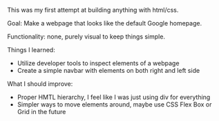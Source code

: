 This was my first attempt at building anything with html/css. 

Goal: Make a webpage that looks like the default Google homepage.

Functionality: none, purely visual to keep things simple. 

Things I learned:
- Utilize developer tools to inspect elements of a webpage 
- Create a simple navbar with elements on both right and left side

What I should improve:
- Proper HMTL hierarchy, I feel like I was just using div for everything
- Simpler ways to move elements around, maybe use CSS Flex Box or Grid
 in the future
